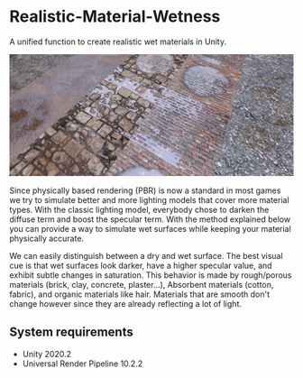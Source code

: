 # Realistic-Material-Wetness
A unified function to create realistic wet materials in Unity.

![](/Images/RealisticMaterialWetness700x300.png)

Since physically based rendering (PBR) is now a standard in most games we try to simulate better and more lighting models that cover more material types. With the classic lighting model, everybody chose to darken the diffuse term and boost the specular term. With the method explained below you can provide a way to simulate wet surfaces while keeping your material physically accurate.

We can easily distinguish between a dry and wet surface. The best visual cue is that wet surfaces look darker, have a higher specular value, and exhibit subtle changes in saturation.
This behavior is made by rough/porous materials (brick, clay, concrete, plaster...), Absorbent materials (cotton, fabric), and organic materials like hair. Materials that are smooth don't change however since they are already reflecting a lot of light.

System requirements
-------------------

- Unity 2020.2
- Universal Render Pipeline 10.2.2
